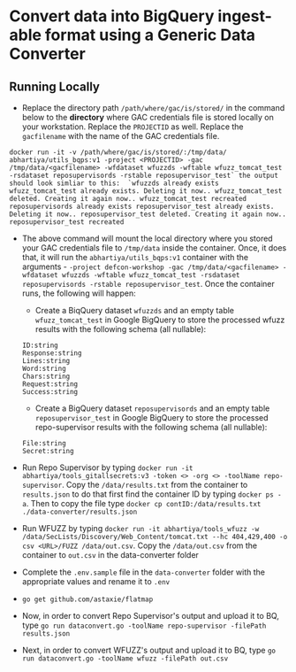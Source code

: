 # Convert data into BigQuery ingest-able format using a Generic Data Converter

## Running Locally
* Replace the directory path `/path/where/gac/is/stored/` in the command below to the **directory** where GAC credentials file is stored locally on your workstation. Replace the `PROJECTID` as well. Replace the `gacfilename` with the name of the GAC credentials file.

```docker run -it -v /path/where/gac/is/stored/:/tmp/data/ abhartiya/utils_bqps:v1 -project <PROJECTID> -gac /tmp/data/<gacfilename> -wfdataset wfuzzds -wftable wfuzz_tomcat_test -rsdataset reposupervisords -rstable reposupervisor_test` the output should look simliar to this: 
`wfuzzds already exists
wfuzz_tomcat_test already exists. Deleting it now..
wfuzz_tomcat_test deleted. Creating it again now..
wfuzz_tomcat_test recreated
reposupervisords already exists
reposupervisor_test already exists. Deleting it now..
reposupervisor_test deleted. Creating it again now..
reposupervisor_test recreated```

* The above command will mount the local directory where you stored your GAC credentials file to `/tmp/data` inside the container. Once, it does that, it will run the `abhartiya/utils_bqps:v1` container with the arguments - `-project defcon-workshop -gac /tmp/data/<gacfilename> -wfdataset wfuzzds -wftable wfuzz_tomcat_test -rsdataset reposupervisords -rstable reposupervisor_test`. Once the container runs, the following will happen:

    * Create a BiqQuery dataset `wfuzzds` and an empty table `wfuzz_tomcat_test` in Google BigQuery to store the processed wfuzz results with the following schema (all nullable):

    ```
    ID:string
    Response:string
    Lines:string
    Word:string
    Chars:string
    Request:string
    Success:string
    ```

    * Create a BigQuery dataset `reposupervisords` and an empty table `reposupervisor_test` in Google BigQuery to store the processed repo-supervisor results with the following schema (all nullable):

    ```
    File:string
    Secret:string
    ```

* Run Repo Supervisor by typing `docker run -it abhartiya/tools_gitallsecrets:v3 -token <> -org <> -toolName repo-supervisor`. Copy the `/data/results.txt` from the container to `results.json` to do that first find the container ID by typing `docker ps -a`.  Then to copy the file type `docker cp contID:/data/results.txt ./data-converter/results.json`

* Run WFUZZ by typing `docker run -it abhartiya/tools_wfuzz -w /data/SecLists/Discovery/Web_Content/tomcat.txt --hc 404,429,400 -o csv <URL>/FUZZ /data/out.csv`. Copy the `/data/out.csv` from the container to `out.csv` in the data-converter folder

* Complete the `.env.sample` file in the `data-converter` folder with the appropriate values and rename it to `.env`

* `go get github.com/astaxie/flatmap`

* Now, in order to convert Repo Supervisor's output and upload it to BQ, type `go run dataconvert.go -toolName repo-supervisor -filePath results.json`

* Next, in order to convert WFUZZ's output and upload it to BQ, type `go run dataconvert.go -toolName wfuzz -filePath out.csv`
